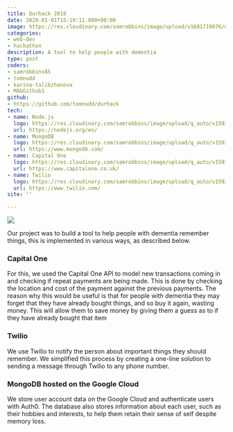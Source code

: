 ```yaml
---
title: Durhack 2019
date: 2020-01-01T15:19:11.000+00:00
image: https://res.cloudinary.com/samrobbins/image/upload/v1601719076/dh19_dfcja5.svg
categories:
- web-dev
- hackathon
description: A tool to help people with dementia
type: post
coders:
- samrobbins85
- tomnudd
- karina-talibzhanova
- MAGGithub1
github:
- https://github.com/tomnudd/durhack
tech:
- name: Node.js
  logo: https://res.cloudinary.com/samrobbins/image/upload/q_auto/v1593447212/nodejs-1_nrbgo0.svg
  url: https://nodejs.org/en/
- name: MongoDB
  logo: https://res.cloudinary.com/samrobbins/image/upload/q_auto/v1593368862/MongoDB-Logo_gq5otw.svg
  url: https://www.mongodb.com/
- name: Capital One
  logo: https://res.cloudinary.com/samrobbins/image/upload/q_auto/v1593368806/capital-one-2_zhtqjq.svg
  url: https://www.capitalone.co.uk/
- name: Twilio
  logo: https://res.cloudinary.com/samrobbins/image/upload/q_auto/v1593368747/twilio-2_rqhhfg.svg
  url: https://www.twilio.com/
site: ''

---
```

![](https://res.cloudinary.com/samrobbins/image/upload/v1591793300/images/portfolio/images_portfolio_durhack2019_pyn6xr.png)

Our project was to build a tool to help people with dementia remember things, this is implemented in various ways, as described below.

### Capital One

For this, we used the Capital One API to model new transactions coming in and checking if repeat payments are being made. This is done by checking the location and cost of the payment against the previous payments. The reason why this would be useful is that for people with dementia they may forget that they have already bought things, and so buy it again, wasting money. This will allow them to save money by giving them a guess as to if they have already bought that item

### Twilio

We use Twilio to notify the person about important things they should remember. We simplified this process by creating a one-line solution to sending a message through Twilio to any phone number.

### MongoDB hosted on the Google Cloud

We store user account data on the Google Cloud and authenticate users with Auth0. The database also stores information about each user, such as their hobbies and interests, to help them retain their sense of self despite memory loss.